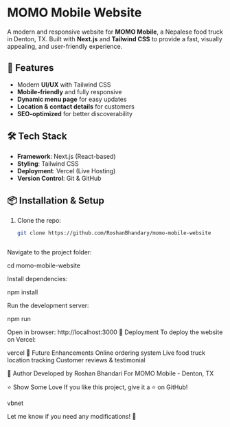 # MOMO Mobile Website

A modern and responsive website for **MOMO Mobile**, a Nepalese food truck in Denton, TX. Built with **Next.js** and **Tailwind CSS** to provide a fast, visually appealing, and user-friendly experience.

## 🚀 Features
- Modern **UI/UX** with Tailwind CSS
- **Mobile-friendly** and fully responsive
- **Dynamic menu page** for easy updates
- **Location & contact details** for customers
- **SEO-optimized** for better discoverability

## 🛠️ Tech Stack
- **Framework**: Next.js (React-based)
- **Styling**: Tailwind CSS
- **Deployment**: Vercel (Live Hosting)
- **Version Control**: Git & GitHub

## 📦 Installation & Setup
1. Clone the repo:
   ```sh
   git clone https://github.com/RoshanBhandary/momo-mobile-website



Navigate to the project folder:

cd momo-mobile-website

Install dependencies:

npm install

Run the development server:

npm run 

Open in browser: http://localhost:3000
🚀 Deployment
To deploy the website on Vercel:

vercel
📌 Future Enhancements
Online ordering system
Live food truck location tracking
Customer reviews & testimonial

👤 Author
Developed by Roshan Bhandari
For MOMO Mobile - Denton, TX

⭐ Show Some Love
If you like this project, give it a ⭐ on GitHub!

vbnet

Let me know if you need any modifications! 🚀